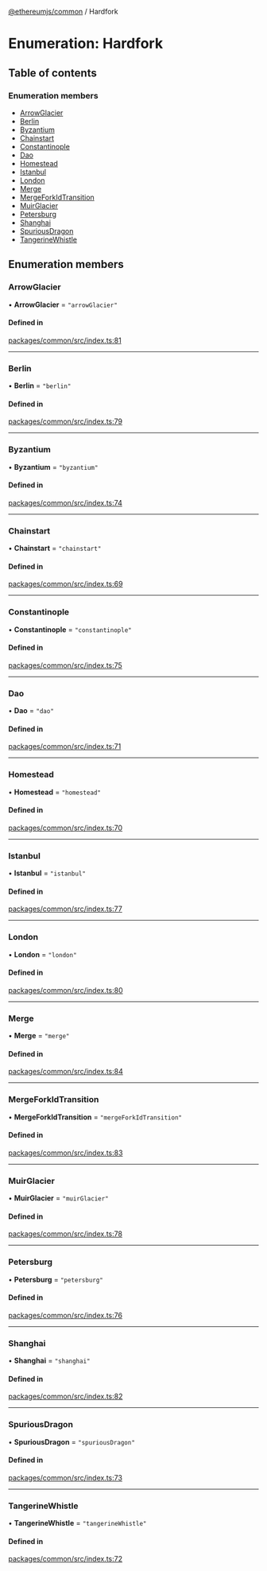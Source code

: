 [@ethereumjs/common](../README.md) / Hardfork

# Enumeration: Hardfork

## Table of contents

### Enumeration members

- [ArrowGlacier](Hardfork.md#arrowglacier)
- [Berlin](Hardfork.md#berlin)
- [Byzantium](Hardfork.md#byzantium)
- [Chainstart](Hardfork.md#chainstart)
- [Constantinople](Hardfork.md#constantinople)
- [Dao](Hardfork.md#dao)
- [Homestead](Hardfork.md#homestead)
- [Istanbul](Hardfork.md#istanbul)
- [London](Hardfork.md#london)
- [Merge](Hardfork.md#merge)
- [MergeForkIdTransition](Hardfork.md#mergeforkidtransition)
- [MuirGlacier](Hardfork.md#muirglacier)
- [Petersburg](Hardfork.md#petersburg)
- [Shanghai](Hardfork.md#shanghai)
- [SpuriousDragon](Hardfork.md#spuriousdragon)
- [TangerineWhistle](Hardfork.md#tangerinewhistle)

## Enumeration members

### ArrowGlacier

• **ArrowGlacier** = `"arrowGlacier"`

#### Defined in

[packages/common/src/index.ts:81](https://github.com/ethereumjs/ethereumjs-monorepo/blob/master/packages/common/src/index.ts#L81)

---

### Berlin

• **Berlin** = `"berlin"`

#### Defined in

[packages/common/src/index.ts:79](https://github.com/ethereumjs/ethereumjs-monorepo/blob/master/packages/common/src/index.ts#L79)

---

### Byzantium

• **Byzantium** = `"byzantium"`

#### Defined in

[packages/common/src/index.ts:74](https://github.com/ethereumjs/ethereumjs-monorepo/blob/master/packages/common/src/index.ts#L74)

---

### Chainstart

• **Chainstart** = `"chainstart"`

#### Defined in

[packages/common/src/index.ts:69](https://github.com/ethereumjs/ethereumjs-monorepo/blob/master/packages/common/src/index.ts#L69)

---

### Constantinople

• **Constantinople** = `"constantinople"`

#### Defined in

[packages/common/src/index.ts:75](https://github.com/ethereumjs/ethereumjs-monorepo/blob/master/packages/common/src/index.ts#L75)

---

### Dao

• **Dao** = `"dao"`

#### Defined in

[packages/common/src/index.ts:71](https://github.com/ethereumjs/ethereumjs-monorepo/blob/master/packages/common/src/index.ts#L71)

---

### Homestead

• **Homestead** = `"homestead"`

#### Defined in

[packages/common/src/index.ts:70](https://github.com/ethereumjs/ethereumjs-monorepo/blob/master/packages/common/src/index.ts#L70)

---

### Istanbul

• **Istanbul** = `"istanbul"`

#### Defined in

[packages/common/src/index.ts:77](https://github.com/ethereumjs/ethereumjs-monorepo/blob/master/packages/common/src/index.ts#L77)

---

### London

• **London** = `"london"`

#### Defined in

[packages/common/src/index.ts:80](https://github.com/ethereumjs/ethereumjs-monorepo/blob/master/packages/common/src/index.ts#L80)

---

### Merge

• **Merge** = `"merge"`

#### Defined in

[packages/common/src/index.ts:84](https://github.com/ethereumjs/ethereumjs-monorepo/blob/master/packages/common/src/index.ts#L84)

---

### MergeForkIdTransition

• **MergeForkIdTransition** = `"mergeForkIdTransition"`

#### Defined in

[packages/common/src/index.ts:83](https://github.com/ethereumjs/ethereumjs-monorepo/blob/master/packages/common/src/index.ts#L83)

---

### MuirGlacier

• **MuirGlacier** = `"muirGlacier"`

#### Defined in

[packages/common/src/index.ts:78](https://github.com/ethereumjs/ethereumjs-monorepo/blob/master/packages/common/src/index.ts#L78)

---

### Petersburg

• **Petersburg** = `"petersburg"`

#### Defined in

[packages/common/src/index.ts:76](https://github.com/ethereumjs/ethereumjs-monorepo/blob/master/packages/common/src/index.ts#L76)

---

### Shanghai

• **Shanghai** = `"shanghai"`

#### Defined in

[packages/common/src/index.ts:82](https://github.com/ethereumjs/ethereumjs-monorepo/blob/master/packages/common/src/index.ts#L82)

---

### SpuriousDragon

• **SpuriousDragon** = `"spuriousDragon"`

#### Defined in

[packages/common/src/index.ts:73](https://github.com/ethereumjs/ethereumjs-monorepo/blob/master/packages/common/src/index.ts#L73)

---

### TangerineWhistle

• **TangerineWhistle** = `"tangerineWhistle"`

#### Defined in

[packages/common/src/index.ts:72](https://github.com/ethereumjs/ethereumjs-monorepo/blob/master/packages/common/src/index.ts#L72)
